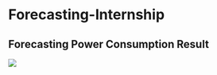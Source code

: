 # Forecasting-Internship

## Forecasting Power Consumption Result

![ ](https://github.com/rizkyarif04/ForecastingEnergyConsumption-Internship/blob/main/images/Power_Consumption_Forecastin.jpeg)
